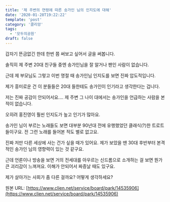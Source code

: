 ```yaml
---
title: '제 주변의 연령에 따른 송가인 님의 인지도에 대해'
date: '2020-01-28T19:22:22'
template: 'post'
category: '클리앙'
tags: 
  - '모두의공원'
draft: false
---
```


갑자기 뜬금없긴 한데 한번 쯤 써보고 싶어서 글을 써봅니다.

솔직히 제 주변 20대 친구들 중엔 송가인님을 잘 알거나 팬인 사람이 없습니다.

근데 제 부모님도 그렇고 이번 명절 때 송가인님 인지도를 보면 진짜 압도적입니다.

제가 흥미로운 건 이 분들들은 20대 들한테도 송가인이 인기라고 생각한다는 겁니다.

저는 진짜 공감이 안되어서요.... 제 주변 그 나이 대에서는 송가인을 언급하는 사람을 본적이 없습니다.

오히려 홍진영이 훨씬 인지도가 높고 인기가 많아요.

송가인 님이 부르는 노래들도 보면 대부분 90년대 전에 유행했었던 클래식(?)한 트로트들이구요. 전 그런 노래를 들어본 적도 별로 없고요.

진짜 저만 다른 세상에 사는 건가 싶을 때가 있어요. 제가 보았을 땐 30대 후반부터 본격적인 송가인 님의 영향력이 있는 것 같구요.

근데 언론이나 방송을 보면 거의 전세대를 아우르는 신드롬으로 소개하는 걸 보면 뭔가 큰 괴리감이 느껴져요. 이해가 안되어서 짜증날 때도 있구요.

제가 살아가는 사회가 좀 다른 걸까요? 어떻게 생각하세요?

원본 URL: [https://www.clien.net/service/board/park/14535906](https://www.clien.net/service/board/park/14535906)
